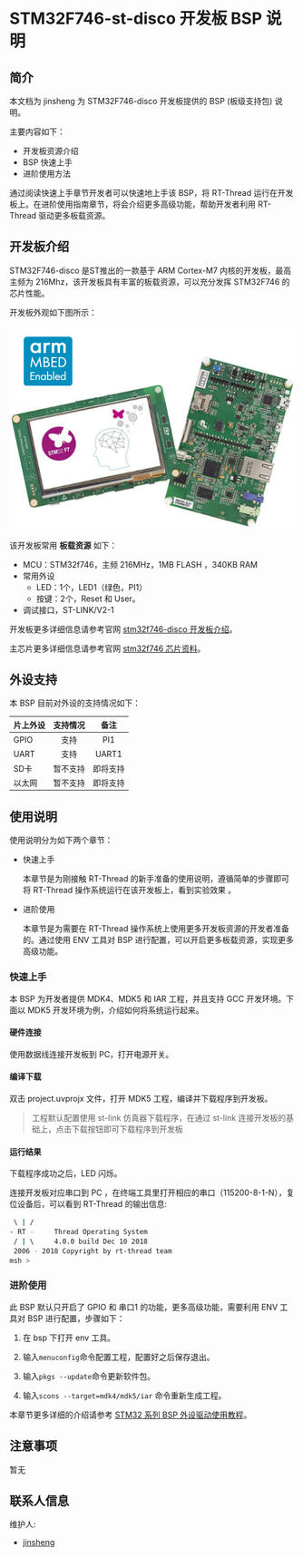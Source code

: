 # STM32F746-st-disco 开发板 BSP 说明

## 简介

本文档为 jinsheng 为 STM32F746-disco 开发板提供的 BSP (板级支持包) 说明。

主要内容如下：

- 开发板资源介绍
- BSP 快速上手
- 进阶使用方法

通过阅读快速上手章节开发者可以快速地上手该 BSP，将 RT-Thread 运行在开发板上。在进阶使用指南章节，将会介绍更多高级功能，帮助开发者利用 RT-Thread 驱动更多板载资源。

## 开发板介绍

STM32F746-disco 是ST推出的一款基于 ARM Cortex-M7 内核的开发板，最高主频为 216Mhz，该开发板具有丰富的板载资源，可以充分发挥 STM32F746 的芯片性能。

开发板外观如下图所示：

![board](figures/board.jpg)

该开发板常用 **板载资源** 如下：

- MCU：STM32f746，主频 216MHz，1MB FLASH ，340KB RAM
- 常用外设
  - LED：1个，LED1（绿色，PI1）
  - 按键：2个，Reset 和 User。
- 调试接口，ST-LINK/V2-1

开发板更多详细信息请参考官网 [stm32f746-disco 开发板介绍](https://www.st.com/en/evaluation-tools/32f746gdiscovery.html)。

主芯片更多详细信息请参考官网 [stm32f746 芯片资料](https://www.st.com/en/microcontrollers/stm32f746ng.html)。

## 外设支持

本 BSP 目前对外设的支持情况如下：

| **片上外设** | **支持情况** |               **备注**                |
| :------------ | :----------: | :-----------------------------------: |
| GPIO         |     支持     |                PI1              |
| UART         |     支持     |              UART1              |
| SD卡              |   暂不支持   | 即将支持                              |
| 以太网               |   暂不支持   | 即将支持                              |

## 使用说明

使用说明分为如下两个章节：

- 快速上手

    本章节是为刚接触 RT-Thread 的新手准备的使用说明，遵循简单的步骤即可将 RT-Thread 操作系统运行在该开发板上，看到实验效果 。

- 进阶使用

    本章节是为需要在 RT-Thread 操作系统上使用更多开发板资源的开发者准备的。通过使用 ENV 工具对 BSP 进行配置，可以开启更多板载资源，实现更多高级功能。


### 快速上手

本 BSP 为开发者提供 MDK4、MDK5 和 IAR 工程，并且支持 GCC 开发环境。下面以 MDK5 开发环境为例，介绍如何将系统运行起来。

#### 硬件连接

使用数据线连接开发板到 PC，打开电源开关。

#### 编译下载

双击 project.uvprojx 文件，打开 MDK5 工程，编译并下载程序到开发板。

> 工程默认配置使用 st-link 仿真器下载程序，在通过 st-link 连接开发板的基础上，点击下载按钮即可下载程序到开发板

#### 运行结果

下载程序成功之后，LED 闪烁。

连接开发板对应串口到 PC ，在终端工具里打开相应的串口（115200-8-1-N），复位设备后，可以看到 RT-Thread 的输出信息:

```bash
 \ | /
- RT -     Thread Operating System
 / | \     4.0.0 build Dec 10 2018
 2006 - 2018 Copyright by rt-thread team
msh >
```
### 进阶使用

此 BSP 默认只开启了 GPIO 和 串口1 的功能，更多高级功能，需要利用 ENV 工具对 BSP 进行配置，步骤如下：

1. 在 bsp 下打开 env 工具。

2. 输入`menuconfig`命令配置工程，配置好之后保存退出。

3. 输入`pkgs --update`命令更新软件包。

4. 输入`scons --target=mdk4/mdk5/iar` 命令重新生成工程。

本章节更多详细的介绍请参考 [STM32 系列 BSP 外设驱动使用教程](../docs/STM32系列BSP外设驱动使用教程.md)。

## 注意事项

暂无

## 联系人信息

维护人:
- [jinsheng](https://github.com/jinsheng20)
